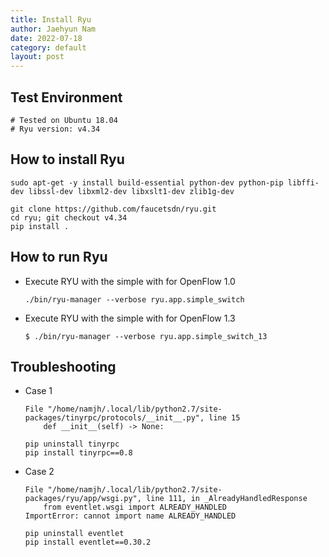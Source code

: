 ```yaml
---
title: Install Ryu
author: Jaehyun Nam
date: 2022-07-18
category: default
layout: post
---
```


## Test Environment

```
# Tested on Ubuntu 18.04
# Ryu version: v4.34
```

## How to install Ryu

```
sudo apt-get -y install build-essential python-dev python-pip libffi-dev libssl-dev libxml2-dev libxslt1-dev zlib1g-dev
```

```
git clone https://github.com/faucetsdn/ryu.git
cd ryu; git checkout v4.34
pip install .
```

## How to run Ryu

- Execute RYU with the simple with for OpenFlow 1.0

    ```
    ./bin/ryu-manager --verbose ryu.app.simple_switch
    ```

- Execute RYU with the simple with for OpenFlow 1.3

    ```
    $ ./bin/ryu-manager --verbose ryu.app.simple_switch_13
    ```

## Troubleshooting

- Case 1

    ```
    File "/home/namjh/.local/lib/python2.7/site-packages/tinyrpc/protocols/__init__.py", line 15
        def __init__(self) -> None:
    ```

    ```
    pip uninstall tinyrpc
    pip install tinyrpc==0.8
    ```

- Case 2

    ```
    File "/home/namjh/.local/lib/python2.7/site-packages/ryu/app/wsgi.py", line 111, in _AlreadyHandledResponse
        from eventlet.wsgi import ALREADY_HANDLED
    ImportError: cannot import name ALREADY_HANDLED
    ```

    ```
    pip uninstall eventlet
    pip install eventlet==0.30.2
    ```

